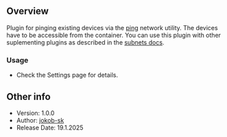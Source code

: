 ## Overview

Plugin for pinging existing devices via the [ping](https://linux.die.net/man/8/ping) network utility. The devices have to be accessible from the container. You can use this plugin with other suplementing plugins as described in the [subnets docs](https://github.com/jokob-sk/NetAlertX/blob/main/docs/SUBNETS.md).

### Usage

- Check the Settings page for details.

## Other info

- Version: 1.0.0
- Author: [jokob-sk](https://github.com/jokob-sk)
- Release Date: 19.1.2025 
